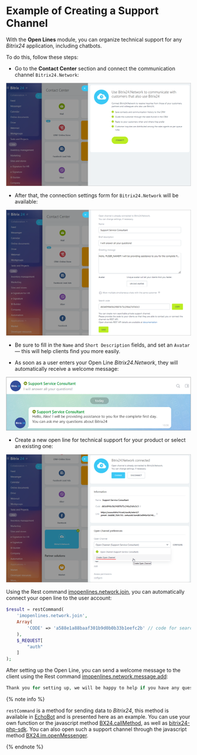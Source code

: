# Example of Creating a Support Channel

With the **Open Lines** module, you can organize technical support for any *Bitrix24* application, including chatbots.

To do this, follow these steps:

- Go to the **Contact Center** section and connect the communication channel `Bitrix24.Network`:

![Adding Bitrix24.Network](./_images/add_network01.png)

- After that, the connection settings form for `Bitrix24.Network` will be available:

![Bitrix24.Network Settings](./_images/add_network02.png)

  - Be sure to fill in the `Name` and `Short Description` fields, and set an `Avatar` — this will help clients find you more easily.

  - As soon as a user enters your Open Line *Bitrix24.Network*, they will automatically receive a welcome message:
         
  ![Welcome Message](./_images/openlines4.png)

- Create a new open line for technical support for your product or select an existing one:

![Creating or Selecting an Open Line](./_images/add_network000.png)

Using the Rest command [imopenlines.network.join](../../api-reference/imopenlines/openlines/imopenlines-network-join.md), you can automatically connect your open line to the user account:

```php
$result = restCommand(
    'imopenlines.network.join',
    Array(
        'CODE' => 'a588e1a88baaf301b9d0b0b33b1eefc2b' // code for searching from the connectors page
    ),
    $_REQUEST[
        "auth"
    ]
);
```

After setting up the Open Line, you can send a welcome message to the client using the Rest command [imopenlines.network.message.add](../../api-reference/imopenlines/openlines/imopenlines-network-message-add.md):

```php
Thank you for setting up, we will be happy to help if you have any questions — feel free to write in this chat. Have a great day! :)
```

{% note info %}

`restCommand` is a method for sending data to *Bitrix24*, this method is available in [EchoBot](https://github.com/bitrix24com/bots) and is presented here as an example. You can use your own function or the javascript method [BX24.callMethod](../../how-to-use-examples.md), as well as [bitrix24-php-sdk](https://github.com/mesilov/bitrix24-php-sdk). You can also open such a support channel through the javascript method [BX24.im.openMessenger](../../api-reference/bx24-js-sdk/additional-functions/bx24-im-open-messenger.md).

{% endnote %}